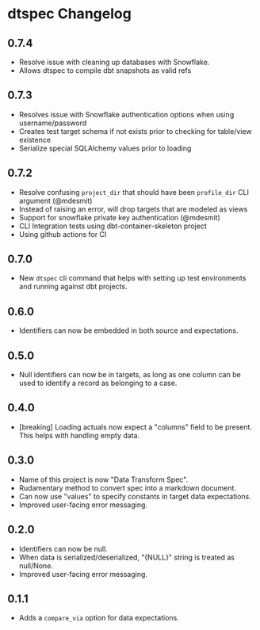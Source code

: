 # dtspec Changelog

## 0.7.4

* Resolve issue with cleaning up databases with Snowflake.
* Allows dtspec to compile dbt snapshots as valid refs

## 0.7.3

* Resolves issue with Snowflake authentication options when using username/password
* Creates test target schema if not exists prior to checking for table/view existence
* Serialize special SQLAlchemy values prior to loading

## 0.7.2

* Resolve confusing `project_dir` that should have been `profile_dir` CLI argument (@mdesmit)
* Instead of raising an error, will drop targets that are modeled as views
* Support for snowflake private key authentication (@mdesmit)
* CLI Integration tests using dbt-container-skeleton project
* Using github actions for CI

## 0.7.0

* New `dtspec` cli command that helps with setting up test environments and running against dbt projects.

## 0.6.0

* Identifiers can now be embedded in both source and expectations.

## 0.5.0

* Null identifiers can now be in targets, as long as one column can be used to identify
  a record as belonging to a case.

## 0.4.0

* [breaking] Loading actuals now expect a "columns" field to be present.  This
  helps with handling empty data.

## 0.3.0

* Name of this project is now "Data Transform Spec".
* Rudamentary method to convert spec into a markdown document.
* Can now use "values" to specify constants in target data expectations.
* Improved user-facing error messaging.


## 0.2.0

* Identifiers can now be null.
* When data is serialized/deserialized, "{NULL}" string is treated as null/None.
* Improved user-facing error messaging.


## 0.1.1

* Adds a `compare_via` option for data expectations.

